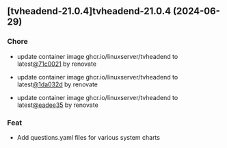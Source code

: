 

## [tvheadend-21.0.4]tvheadend-21.0.4 (2024-06-29)

### Chore



- update container image ghcr.io/linuxserver/tvheadend to latest[@71c0021](https://github.com/71c0021) by renovate

- update container image ghcr.io/linuxserver/tvheadend to latest[@1da032d](https://github.com/1da032d) by renovate

- update container image ghcr.io/linuxserver/tvheadend to latest[@eadee35](https://github.com/eadee35) by renovate

### Feat



- Add questions.yaml files for various system charts